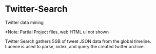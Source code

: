 # Twitter-Search
Twitter data mining

*Note: Partial Project files, web HTML ui not shown

Twitter Search gathers 5GB of tweet JSON data from the global timeline. Lucene is used to parse, index, and query the created twitter archive.
